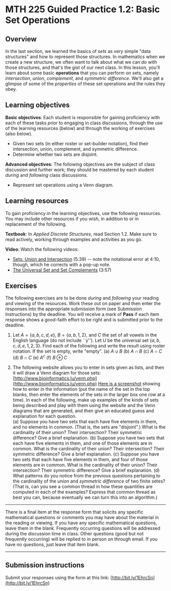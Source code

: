 # MTH 225 Guided Practice 1.2: Basic Set Operations

## Overview

In the last section, we learned the basics of _sets_ as very simple "data structures" and how to represent those structures. In mathematics when we create a new structure, we often want to talk about what we can _do_ with those structures, and that's the gist of our next class. In this lesson, you'll learn about some basic __operations__ that you can perform on sets, namely _intersection_, _union_, _complement_, and _symmetric difference_. We'll also get a glimpse of some of the _properties_ of these set operations and the rules they obey. 

## Learning objectives

__Basic objectives__: Each student is responsible for gaining proficiency with each of these tasks _prior_ to engaging in class discussions, through the use of the learning resources (below) and through the working of exercises (also below). 

+ Given two sets (in either roster or set-builder notation), find their intersection, union, complement, and symmetric difference. 
+ Determine whether two sets are disjoint. 

__Advanced objectives__: The following objectives are the subject of class discussion and further work; they should be mastered by each student _during_ and _following_ class discussions. 

+ Represent set operations using a Venn diagram. 

## Learning resources 

To gain proficiency in the learning objectives, use the following resources. You may include other resources if you wish, in addition to or in replacement of the following. 

__Textbook__: In _Applied Discrete Structures_, read Section 1.2. Make sure to read actively, working through examples and activities as you go. 

__Video__: Watch the following videos: 

+ [Sets: Union and Intersection](https://youtu.be/En8fI2ixepo) (5:39) -- note the notational error at 4:10, though, which he corrects with a pop-up note. 
+ [The Universal Set and Set Complements](https://youtu.be/xJheQ_sZhMU) (3:57)

## Exercises

The following exercises are to be done _during_ and _following_ your reading and viewing of the resources. Work these out on paper and then enter the responses into the appropriate submission form (see Submission Instructions) by the deadline. You will receive a mark of __Pass__ if each item response shows a good-faith effort to be right and is submitted prior to the deadline. 

1. Let $A = \{a,b,c,d,e\}$, $B = \{a,b,1,2\}$, and $C$ the set of all vowels in the English language (do not include ``y''). Let $U$ be the universal set $\{a,b,c,d,e,1,2,3\}$. Find each of the following and write the result using roster notation. If the set is empty, write "empty". 
    (a) $A \cup B$
    (b) $A \cap B$
    (c) $A \cap C$
    (d) $B \cap C$
    (e) $A^c$
    (f) $B \oplus C$

2. The following website allows you to enter in sets given as lists, and then it will draw a Venn diagram for those sets: [http://www.bioinformatics.lu/venn.php](http://www.bioinformatics.lu/venn.php) [Here is a screenshot](http://www.screencast.com/t/RFIQCvm2) showing how to enter in the information (put the name of the set in the top blanks, then enter the elements of the sets in the larger box one row at a time). In each of the following, make up examples of the kinds of sets being described and play with them using the website and the Venn diagrams that are generated, and then give an educated guess and explanation for each question.  
    (a) Suppose you have two sets that each have five elements in them, and no elements in common. (That is, the sets are "disjoint".) What is the cardinality of their union? Their intersection? Their symmetric difference? Give a brief explanation. 
    (b) Suppose you have two sets that each have five elements in them, and one of those elements are in common. What is the cardinality of their union? Their intersection? Their symmetric difference? Give a brief explanation. 
    (c) Suppose you have two sets that each have five elements in them, and four of those elements are in common. What is the cardinality of their union? Their intersection? Their symmetric difference? Give a brief explanation.
    (d) What patterns do you notice from the previous questions pertaining to the cardinality of the _union_ and _symmetric difference_ of two finite setes? (That is, can you see a common thread in how these quantities are computed in each of the examples? Express that common thread as best you can, because eventually we can turn this into an algorithm.)

---

There is a final item at the response form that solicits any specific mathematical questions or comments you may have about the material in the reading or viewing. If you have any specific mathematical questions, leave them in the blank. Frequently occurring questions will be addressed during the discussion time in class. Other questions (good but not frequently occurring) will be replied to in person on through email. If you have no questions, just leave that item blank. 

---


## Submission instructions

Submit your responses using the form at this link: [http://bit.ly/1EhrcSn](http://bit.ly/1EhrcSn)